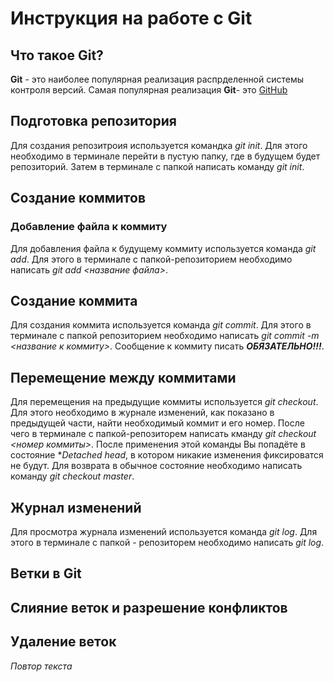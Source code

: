 # Инструкция на работе с Git

## Что такое Git?
**Git** - это наиболее популярная реализация распрделенной системы контроля версий. Самая популярная реализация **Git**- это [GitHub](https://github.com/) 
## Подготовка репозитория
Для создания репозитроия используется командка *git init*. Для этого необходимо в терминале перейти в пустую папку, где в будущем будет репозиторий. Затем в терминале с папкой написать команду *git init*.



## Создание коммитов
### Добавление файла к коммиту
Для добавления файла к будущему коммиту используется команда *git add*. Для этого в терминале с папкой-репозиторием необходимо написать *git add <название файла>*.  

## Создание коммита
Для создания коммита используется команда *git commit*. Для этого в терминале с папкой репозиторием необходимо написать *git commit -m <название к коммиту>*. Сообщение к коммиту писать ***ОБЯЗАТЕЛЬНО!!!***.


## Перемещение между коммитами

Для перемещения на предыдущие коммиты используется *git checkout*. Для этого необходимо в журнале изменений, как показано в предыдущей части, найти необходимый коммит и его номер. После чего в терминале с папкой-репозиторем написать кманду *git checkout <номер коммиты>*. После применения этой команды Вы попадёте в состояние **Detached head*, в котором никакие изменения фиксироватся не будут. Для возврата в обычное состояние необходимо написать команду *git checkout master*.


## Журнал изменений
Для просмотра журнала изменений используется команда *git log*. Для этого в терминале с папкой - репозиторем необходимо написать *git log*. 

## Ветки в Git

##  Слияние веток и разрешение конфликтов

## Удаление веток   
*Повтор текста*